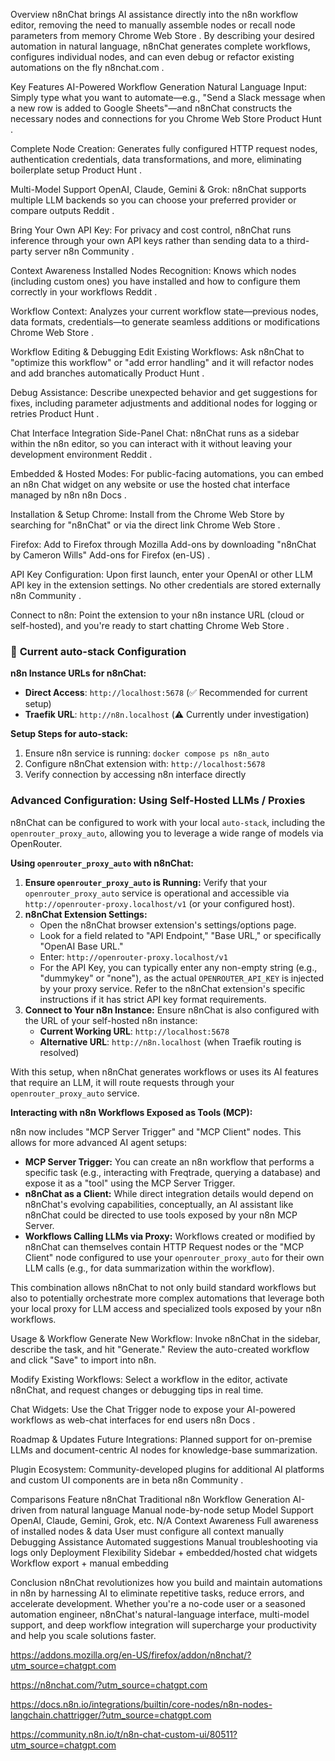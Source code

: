Overview
n8nChat brings AI assistance directly into the n8n workflow editor, removing the need to manually assemble nodes or recall node parameters from memory 
Chrome Web Store
. By describing your desired automation in natural language, n8nChat generates complete workflows, configures individual nodes, and can even debug or refactor existing automations on the fly 
n8nchat.com
.

Key Features
AI-Powered Workflow Generation
Natural Language Input: Simply type what you want to automate—e.g., "Send a Slack message when a new row is added to Google Sheets"—and n8nChat constructs the necessary nodes and connections for you 
Chrome Web Store
Product Hunt
.

Complete Node Creation: Generates fully configured HTTP request nodes, authentication credentials, data transformations, and more, eliminating boilerplate setup 
Product Hunt
.

Multi-Model Support
OpenAI, Claude, Gemini & Grok: n8nChat supports multiple LLM backends so you can choose your preferred provider or compare outputs 
Reddit
.

Bring Your Own API Key: For privacy and cost control, n8nChat runs inference through your own API keys rather than sending data to a third-party server 
n8n Community
.

Context Awareness
Installed Nodes Recognition: Knows which nodes (including custom ones) you have installed and how to configure them correctly in your workflows 
Reddit
.

Workflow Context: Analyzes your current workflow state—previous nodes, data formats, credentials—to generate seamless additions or modifications 
Chrome Web Store
.

Workflow Editing & Debugging
Edit Existing Workflows: Ask n8nChat to "optimize this workflow" or "add error handling" and it will refactor nodes and add branches automatically 
Product Hunt
.

Debug Assistance: Describe unexpected behavior and get suggestions for fixes, including parameter adjustments and additional nodes for logging or retries 
Product Hunt
.

Chat Interface Integration
Side-Panel Chat: n8nChat runs as a sidebar within the n8n editor, so you can interact with it without leaving your development environment 
Reddit
.

Embedded & Hosted Modes: For public-facing automations, you can embed an n8n Chat widget on any website or use the hosted chat interface managed by n8n 
n8n Docs
.

Installation & Setup
Chrome: Install from the Chrome Web Store by searching for "n8nChat" or via the direct link 
Chrome Web Store
.

Firefox: Add to Firefox through Mozilla Add-ons by downloading "n8nChat by Cameron Wills" 
Add-ons for Firefox (en-US)
.

API Key Configuration: Upon first launch, enter your OpenAI or other LLM API key in the extension settings. No other credentials are stored externally 
n8n Community
.

Connect to n8n: Point the extension to your n8n instance URL (cloud or self-hosted), and you're ready to start chatting 
Chrome Web Store
.

### 🔧 **Current auto-stack Configuration**

**n8n Instance URLs for n8nChat:**
- **Direct Access**: `http://localhost:5678` (✅ Recommended for current setup)
- **Traefik URL**: `http://n8n.localhost` (⚠️ Currently under investigation)

**Setup Steps for auto-stack:**
1. Ensure n8n service is running: `docker compose ps n8n_auto`
2. Configure n8nChat extension with: `http://localhost:5678`
3. Verify connection by accessing n8n interface directly

### Advanced Configuration: Using Self-Hosted LLMs / Proxies

n8nChat can be configured to work with your local `auto-stack`, including the `openrouter_proxy_auto`, allowing you to leverage a wide range of models via OpenRouter.

**Using `openrouter_proxy_auto` with n8nChat:**

1.  **Ensure `openrouter_proxy_auto` is Running:** Verify that your `openrouter_proxy_auto` service is operational and accessible via `http://openrouter-proxy.localhost/v1` (or your configured host).
2.  **n8nChat Extension Settings:**
    *   Open the n8nChat browser extension's settings/options page.
    *   Look for a field related to "API Endpoint," "Base URL," or specifically "OpenAI Base URL."
    *   Enter: `http://openrouter-proxy.localhost/v1`
    *   For the API Key, you can typically enter any non-empty string (e.g., "dummykey" or "none"), as the actual `OPENROUTER_API_KEY` is injected by your proxy service. Refer to the n8nChat extension's specific instructions if it has strict API key format requirements.
3.  **Connect to Your n8n Instance:** Ensure n8nChat is also configured with the URL of your self-hosted n8n instance:
    - **Current Working URL**: `http://localhost:5678`
    - **Alternative URL**: `http://n8n.localhost` (when Traefik routing is resolved)

With this setup, when n8nChat generates workflows or uses its AI features that require an LLM, it will route requests through your `openrouter_proxy_auto` service.

**Interacting with n8n Workflows Exposed as Tools (MCP):**

n8n now includes "MCP Server Trigger" and "MCP Client" nodes. This allows for more advanced AI agent setups:
*   **MCP Server Trigger:** You can create an n8n workflow that performs a specific task (e.g., interacting with Freqtrade, querying a database) and expose it as a "tool" using the MCP Server Trigger.
*   **n8nChat as a Client:** While direct integration details would depend on n8nChat's evolving capabilities, conceptually, an AI assistant like n8nChat could be directed to use tools exposed by your n8n MCP Server.
*   **Workflows Calling LLMs via Proxy:** Workflows created or modified by n8nChat can themselves contain HTTP Request nodes or the "MCP Client" node configured to use your `openrouter_proxy_auto` for their own LLM calls (e.g., for data summarization within the workflow).

This combination allows n8nChat to not only build standard workflows but also to potentially orchestrate more complex automations that leverage both your local proxy for LLM access and specialized tools exposed by your n8n workflows.

Usage & Workflow
Generate New Workflow: Invoke n8nChat in the sidebar, describe the task, and hit "Generate." Review the auto-created workflow and click "Save" to import into n8n.

Modify Existing Workflows: Select a workflow in the editor, activate n8nChat, and request changes or debugging tips in real time.

Chat Widgets: Use the Chat Trigger node to expose your AI-powered workflows as web-chat interfaces for end users 
n8n Docs
.

Roadmap & Updates
Future Integrations: Planned support for on-premise LLMs and document-centric AI nodes for knowledge-base summarization.

Plugin Ecosystem: Community-developed plugins for additional AI platforms and custom UI components are in beta 
n8n Community
.

Comparisons
Feature	n8nChat	Traditional n8n
Workflow Generation	AI-driven from natural language	Manual node-by-node setup
Model Support	OpenAI, Claude, Gemini, Grok, etc.	N/A
Context Awareness	Full awareness of installed nodes & data	User must configure all context manually
Debugging Assistance	Automated suggestions	Manual troubleshooting via logs only
Deployment Flexibility	Sidebar + embedded/hosted chat widgets	Workflow export + manual embedding

Conclusion
n8nChat revolutionizes how you build and maintain automations in n8n by harnessing AI to eliminate repetitive tasks, reduce errors, and accelerate development. Whether you're a no-code user or a seasoned automation engineer, n8nChat's natural-language interface, multi-model support, and deep workflow integration will supercharge your productivity and help you scale solutions faster.


https://addons.mozilla.org/en-US/firefox/addon/n8nchat/?utm_source=chatgpt.com

https://n8nchat.com/?utm_source=chatgpt.com

https://docs.n8n.io/integrations/builtin/core-nodes/n8n-nodes-langchain.chattrigger/?utm_source=chatgpt.com

https://community.n8n.io/t/n8n-chat-custom-ui/80511?utm_source=chatgpt.com
